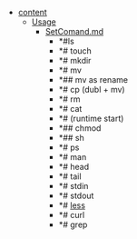 - <a href = "E:\Node_projects\Node_Way\NBase\_Md\_Index\__Closer\_Uml\GUI\StarUml\content\cat.content\dir.content.md">content</a>
    - <a href = "E:\Node_projects\Node_Way\NBase\_Md\_Index\__Closer\_Uml\GUI\StarUml\content\Usage\cat.Usage\dir.Usage.md">Usage</a>
        - <a href = "E:\Node_projects\Node_Way\NBase\_Md\_Index\__Closer\_Uml\GUI\StarUml\content\Usage\SetComand.md">SetComand.md</a>
            - *#ls
            - *# touch
            - *# mkdir
            - *# mv
            - *## mv as rename
            - *# cp (dubl + mv)
            - *# rm 
            - *# cat
            - *# (runtime start)
            - *## chmod 
            - *## sh
            - *# ps
            - *# man 
            - *# head
            - *# tail 
            - *# stdin
            - *# stdout
            - *# [less](less/___setcomand.md)
            - *# curl
            - *# grep
    
